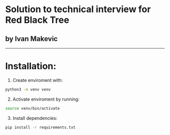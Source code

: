 # Solution to technical interview for Red Black Tree
## by Ivan Makevic

 ---

# Installation:

1. Create enviroment with:
```bash
python3 -m venv venv
```

2. Activate enviroment by running:
```bash
source venv/bin/activate
```

3. Install dependencies:
```bash
pip install -r requirements.txt
```